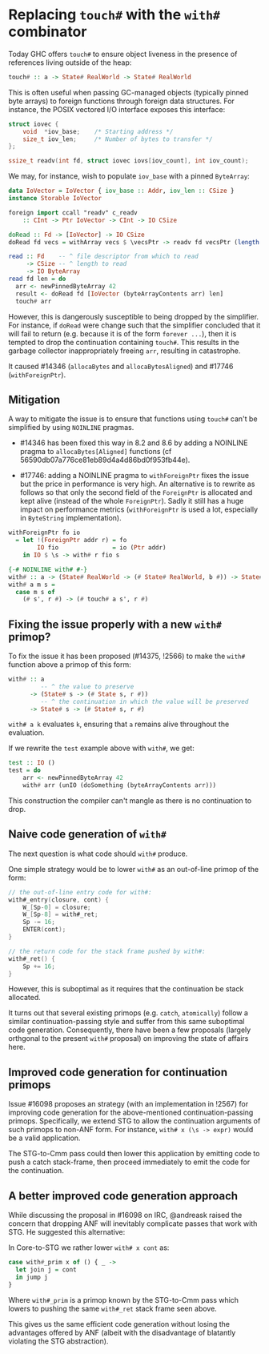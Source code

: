 # Replacing `touch#` with the `with#` combinator

Today GHC offers `touch#` to ensure object liveness in the presence of
references living outside of the heap:

```haskell
touch# :: a -> State# RealWorld -> State# RealWorld
```
This is often useful when passing GC-managed objects (typically pinned byte
arrays) to foreign functions through foreign data structures. For instance,
the POSIX vectored I/O interface exposes this interface:

```c
struct iovec {
    void  *iov_base;    /* Starting address */
    size_t iov_len;     /* Number of bytes to transfer */
};

ssize_t readv(int fd, struct iovec iovs[iov_count], int iov_count);
```
We may, for instance, wish to populate `iov_base` with a pinned `ByteArray`:

```haskell
data IoVector = IoVector { iov_base :: Addr, iov_len :: CSize }
instance Storable IoVector

foreign import ccall "readv" c_readv
    :: CInt -> Ptr IoVector -> CInt -> IO CSize

doRead :: Fd -> [IoVector] -> IO CSize
doRead fd vecs = withArray vecs $ \vecsPtr -> readv fd vecsPtr (length vecs)

read :: Fd    -- ^ file descriptor from which to read
     -> CSize -- ^ length to read
     -> IO ByteArray
read fd len = do
  arr <- newPinnedByteArray 42
  result <- doRead fd [IoVector (byteArrayContents arr) len]
  touch# arr
```

However, this is dangerously susceptible to being dropped by the simplifier.
For instance, if `doRead` were change such that the simplifier concluded that
it will fail to return (e.g.  because it is of the form `forever ...`), then it
is tempted to drop the continuation containing `touch#`. This results in the
garbage collector inappropriately freeing `arr`, resulting in catastrophe.

It caused #14346 (`allocaBytes` and `allocaBytesAligned`) and #17746 (`withForeignPtr`).

Mitigation
----------

A way to mitigate the issue is to ensure that functions using `touch#` can't be simplified by using ``NOINLINE`` pragmas.

* #14346 has been fixed this way in 8.2 and 8.6 by adding a NOINLINE pragma to `allocaBytes[Aligned]` functions (cf 56590db07a776ce81eb89d4a4d86bd0f953fb44e).

* #17746: adding a NOINLINE pragma to `withForeignPtr` fixes the issue but the price in performance is very high. An alternative is to rewrite as follows so that only the second field of the `ForeignPtr` is allocated and kept alive (instead of the whole `ForeignPtr`). Sadly it still has a huge impact on performance metrics (`withForeignPtr` is used a lot, especially in `ByteString` implementation).

```haskell
withForeignPtr fo io
  = let !(ForeignPtr addr r) = fo
        IO fio               = io (Ptr addr)
    in IO $ \s -> with# r fio s

{-# NOINLINE with# #-}
with# :: a -> (State# RealWorld -> (# State# RealWorld, b #)) -> State# RealWorld -> (# State# RealWorld, b #)
with# a m s =
  case m s of
    (# s', r #) -> (# touch# a s', r #)

```



Fixing the issue properly with a new `with#` primop?
----------------------------------------------------

To fix the issue it has been proposed (#14375, !2566) to make the `with#`
function above a primop of this form:

```haskell
with# :: a
         -- ^ the value to preserve
      -> (State# s -> (# State s, r #))
         -- ^ the continuation in which the value will be preserved
      -> State# s -> (# State# s, r #)
```

`with# a k` evaluates `k`, ensuring that `a` remains alive throughout the evaluation. 

If we rewrite the `test` example above with `with#`, we get:

```haskell
test :: IO ()
test = do
    arr <- newPinnedByteArray 42
    with# arr (unIO (doSomething (byteArrayContents arr)))
```

This construction the compiler can't mangle as there is no continuation to drop.

Naive code generation of `with#`
-----------------------------------

The next question is what code should `with#` produce.

One simple strategy would be to lower `with#` as an out-of-line primop of the form:

```c
// the out-of-line entry code for with#:
with#_entry(closure, cont) {
    W_[Sp-0] = closure;
    W_[Sp-8] = with#_ret;
    Sp -= 16;
    ENTER(cont);
}

// the return code for the stack frame pushed by with#:
with#_ret() {
    Sp += 16;
}
```

However, this is suboptimal as it requires that the continuation be stack
allocated.

It turns out that several existing primops (e.g. `catch`,
`atomically`) follow a similar continuation-passing style and suffer from
this same suboptimal code generation. Consequently, there have been a few
proposals (largely orthgonal to the present `with#` proposal) on improving the
state of affairs here.

Improved code generation for continuation primops
-------------------------------------------------

Issue #16098 proposes an strategy (with an implementation in !2567) for
improving code generation for the above-mentioned continuation-passing primops.
Specifically, we extend STG to allow the continuation arguments of such primops
to non-ANF form. For instance, `with# x (\s -> expr)` would be a valid
application.

The STG-to-Cmm pass could then lower this application by emitting code to push
a catch stack-frame, then proceed immediately to emit the code for the
continuation.

A better improved code generation approach
------------------------------------------

While discussing the proposal in #16098 on IRC, @andreask raised the concern
that dropping ANF will inevitably complicate passes that work with STG.
He suggested this alternative:

In Core-to-STG we rather lower `with# x cont` as:
```haskell
case with#_prim x of () { _ ->
  let join j = cont
  in jump j
}
```
Where `with#_prim` is a primop known by the STG-to-Cmm pass which lowers to
pushing the same `with#_ret` stack frame seen above.

This gives us the same efficient code generation without losing the advantages
offered by ANF (albeit with the disadvantage of blatantly violating the STG abstraction).
